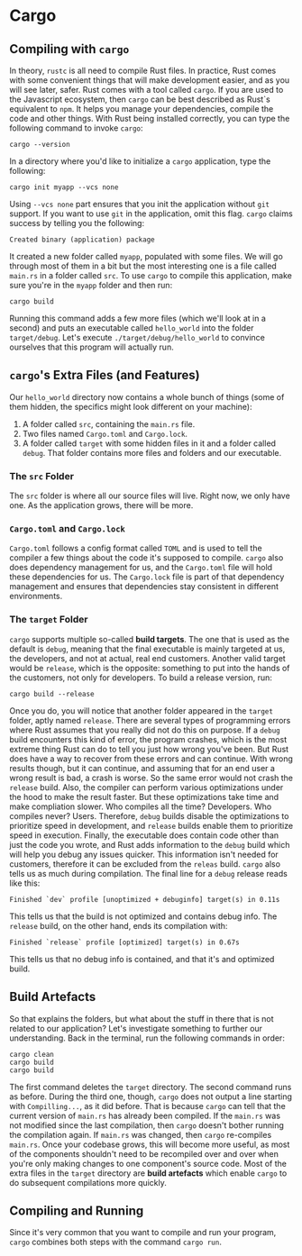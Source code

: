 # Cargo

## Compiling with `cargo`

In theory, `rustc` is all need to compile Rust files. In practice, Rust comes with some convenient things that will make development easier, and as you will see later, safer.
Rust comes with a tool called `cargo`. If you are used to the Javascript ecosystem, then `cargo` can be best described as Rust\`s equivalent to `npm`. It helps you manage your dependencies, compile the code and other things. With Rust being installed correctly, you can type the following command to invoke `cargo`:

```
cargo --version
````

In a directory where you'd like to initialize a `cargo` application, type the following:

```
cargo init myapp --vcs none
```

Using `--vcs none` part ensures that you init the application without `git` support. If you want to use `git` in the application, omit this flag.
`cargo` claims success by telling you the following:

```
Created binary (application) package
```

It created a new folder called `myapp`, populated with some files. We will go through most of them in a bit but the most interesting one is a file called `main.rs` in a folder called `src`.
To use `cargo` to compile this application, make sure you're in the `myapp` folder and then run:

```
cargo build
```

Running this command adds a few more files (which we'll look at in a second) and puts an executable called `hello_world` into the folder `target/debug`. Let's execute `./target/debug/hello_world` to convince ourselves that this program will actually run.

## `cargo`\'s Extra Files (and Features)

Our `hello_world` directory now contains a whole bunch of things (some of them hidden, the specifics might look different on your machine):

1. A folder called `src`, containing the `main.rs` file.
2. Two files named `Cargo.toml` and `Cargo.lock`.
3. A folder called `target` with some hidden files in it and a folder called `debug`. That folder contains more files and folders and our executable.

### The `src` Folder

The `src` folder is where all our source files will live. Right now, we only have one. As the application grows, there will be more.

### `Cargo.toml` and `Cargo.lock`

`Cargo.toml` follows a config format called `TOML` and is used to tell the compiler a few things about the code it's supposed to compile.
`cargo` also does dependency management for us, and the `Cargo.toml` file will hold these dependencies for us. The `Cargo.lock` file is part of that dependency management and ensures that dependencies stay consistent in different environments.

### The `target` Folder

`cargo` supports multiple so-called **build targets**. The one that is used as the default is `debug`, meaning that the final executable is mainly targeted at us, the developers, and not at actual, real end customers.
Another valid target would be `release`, which is the opposite: something to put into the hands of the customers, not only for developers.
To build a release version, run:

```
cargo build --release
```

Once you do, you will notice that another folder appeared in the `target` folder, aptly named `release`.
There are several types of programming errors where Rust assumes that you really did not do this on purpose. If a `debug` build encounters this kind of error, the program crashes, which is the most extreme thing Rust can do to tell you just how wrong you've been. But Rust does have a way to recover from these errors and can continue. With wrong results though, but it can continue, and assuming that for an end user a wrong result is bad, a crash is worse. So the same error would not crash the `release` build.
Also, the compiler can perform various optimizations under the hood to make the result faster. But these optimizations take time and make compliation slower. Who compiles all the time? Developers. Who compiles never? Users. Therefore, `debug` builds disable the optimizations to prioritize speed in development, and `release` builds enable them to prioritize speed in execution.
Finally, the executable does contain code other than just the code you wrote, and Rust adds information to the `debug` build which will help you debug any issues quicker. This information isn't needed for customers, therefore it can be excluded from the `releas` build.
`cargo` also tells us as much during compilation. The final line for a `debug` release reads like this:

```
Finished `dev` profile [unoptimized + debuginfo] target(s) in 0.11s
```

This tells us that the build is not optimized and contains debug info.
The `release` build, on the other hand, ends its compilation with:

```
Finished `release` profile [optimized] target(s) in 0.67s
```

This tells us that no debug info is contained, and that it's and optimized build.

## Build Artefacts

So that explains the folders, but what about the stuff in there that is not related to our application? Let's investigate something to further our understanding.
Back in the terminal, run the following commands in order:

```
cargo clean
cargo build
cargo build
```

The first command deletes the `target` directory. The second command runs as before. During the third one, though, `cargo` does not output a line starting with `Compilling...`, as it did before. That is because `cargo` can tell that the current version of `main.rs` has already been compiled. If the `main.rs` was not modified since the last compilation, then `cargo` doesn't bother running the compilation again. If `main.rs` was changed, then `cargo` re-compiles `main.rs`. Once your codebase grows, this will become more useful, as most of the components shouldn't need to be recompiled over and over when you're only making changes to one component's source code.
Most of the extra files in the `target` directory are **build artefacts** which enable `cargo` to do subsequent compilations more quickly.

## Compiling and Running

Since it's very common that you want to compile and run your program, `cargo` combines both steps with the command `cargo run`.